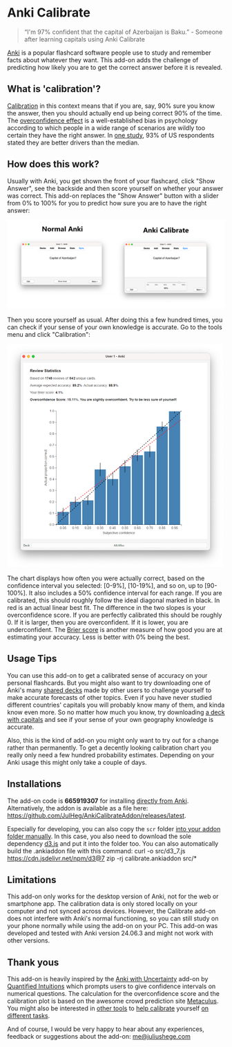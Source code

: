 # Anki Calibrate

> “I'm 97% confident that the capital of Azerbaijan is Baku.” - Someone after learning capitals using Anki Calibrate

[Anki](https://apps.ankiweb.net/) is a popular flashcard software people use to study and remember facts about whatever they want. This add-on adds the challenge of predicting how likely you are to get the correct answer before it is revealed.

## What is 'calibration'?

[Calibration](https://en.wikipedia.org/wiki/Calibrated_probability_assessment) in this context means that if you are, say, 90% sure you know the answer, then you should actually end up being correct 90% of the time. The [overconfidence effect](https://en.wikipedia.org/wiki/Overconfidence_effect) is a well-established bias in psychology according to which people in a wide range of scenarios are wildly too certain they have the right answer. In [one study](https://www.researchgate.net/profile/Ola-Svenson/publication/222465512_Are_We_All_Less_Risky_and_More_Skillful_than_our_Fellow_Drivers/links/5c07b072458515ae5447ed2d/Are-We-All-Less-Risky-and-More-Skillful-than-our-Fellow-Drivers.pdf), 93% of US respondents stated they are better drivers than the median.

## How does this work?
Usually with Anki, you get shown the front of your flashcard, click "Show Answer", see the backside and then score yourself on whether your answer was correct. This add-on replaces the "Show Answer" button with a slider from 0% to 100% for you to predict how sure you are to have the right answer:

![Comparison of normal Anki interface to Anki Calibrate, showing the slider instead of the button on the review screen](screenshots/AnkiCalibrateComparison.png)

Then you score yourself as usual. After doing this a few hundred times, you can check if your sense of your own knowledge is accurate. Go to the tools menu and click "Calibration":

<img src="screenshots/calibrationplot.png" width="500" alt="View of the Calibration window">

The chart displays how often you were actually correct, based on the confidence interval you selected: [0-9%], [10-19%], and so on, up to [90-100%]. It also includes a 50% confidence interval for each range. If you are calibrated, this should roughly follow the ideal diagonal marked in black. In red is an actual linear best fit. The difference in the two slopes is your overconfidence score. If you are perfectly calibrated this should be roughly 0. If it is larger, then you are overconfident. If it is lower, you are underconfident. The [Brier score](https://en.wikipedia.org/wiki/Brier_score) is another measure of how good you are at estimating your accuracy. Less is better with 0% being the best.

## Usage Tips
You can use this add-on to get a calibrated sense of accuracy on your personal flashcards. But you might also want to try downloading one of Anki's many [shared decks](https://ankiweb.net/shared/decks) made by other users to challenge yourself to make accurate forecasts of other topics. Even if you have never studied different countries' capitals you will probably know many of them, and kinda know even more. So no matter how much you know, try downloading [a deck with capitals](https://ankiweb.net/shared/info/2109889812) and see if your sense of your own geography knowledge is accurate.

Also, this is the kind of add-on you might only want to try out for a change rather than permanently. To get a decently looking calibration chart you really only need a few hundred probability estimates. Depending on your Anki usage this might only take a couple of days.

## Installations

The add-on code is **665919307** for installing [directly from Anki](https://docs.ankiweb.net/addons.html). Alternatively, the addon is available as a file here: <https://github.com/JulHeg/AnkiCalibrateAddon/releases/latest>.

Especially for developing, you can also copy the `scr` folder [into your addon folder manually](https://addon-docs.ankiweb.net/addon-folders.html). In this case, you also need to download the sole dependency [d3.js](https://cdn.jsdelivr.net/npm/d3@7) and put it into the folder too. You can also automatically build the .ankiaddon file with this command:
    curl -o src/d3_7.js https://cdn.jsdelivr.net/npm/d3@7
    zip -rj calibrate.ankiaddon src/*

## Limitations
This add-on only works for the desktop version of Anki, not for the web or smartphone app. The calibration data is only stored locally on your computer and not synced across devices. However, the Calibrate add-on does not interfere with Anki's normal functioning, so you can still study on your phone normally while using the add-on on your PC. This add-on was developed and tested with Anki version 24.06.3 and might not work with other versions.

## Thank yous
This add-on is heavily inspired by the [Anki with Uncertainty](https://www.quantifiedintuitions.org/anki-with-uncertainty) add-on by [Quantified Intuitions](https://www.quantifiedintuitions.org/) which prompts users to give confidence intervals on numerical questions. The calculation for the overconfidence score and the calibration plot is based on the awesome crowd prediction site [Metaculus](https://www.metaculus.com/questions/). You might also be interested in [other tools](https://www.quantifiedintuitions.org/calibration) to [help calibrate](https://www.openphilanthropy.org/calibration) yourself [on different tasks](https://saul-munn.notion.site/Learning-d3f941797ea740878862225581eb7949).

And of course, I would be very happy to hear about any experiences, feedback or suggestions about the add-on: <me@juliushege.com>